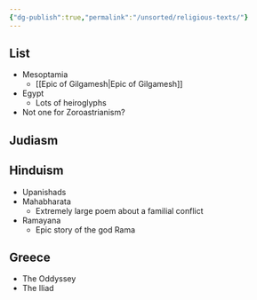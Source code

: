 ```yaml
---
{"dg-publish":true,"permalink":"/unsorted/religious-texts/"}
---
```



## List
- Mesoptamia
	- [[Epic of Gilgamesh\|Epic of Gilgamesh]]
- Egypt
	- Lots of heiroglyphs
- Not one for Zoroastrianism?

## Judiasm

## Hinduism
- Upanishads
- Mahabharata
	- Extremely large poem about a familial conflict
- Ramayana
	- Epic story of the god Rama

## Greece
- The Oddyssey
- The Iliad
